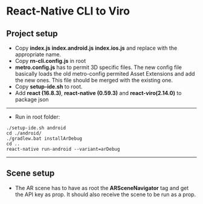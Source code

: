 # React-Native CLI to Viro
## Project setup

-   Copy **index.js** **index.android.js** **index.ios.js** and replace with the appropriate name.
-   Copy **rn-cli.config.js** in root
-   **metro.config.js** has to permit 3D specific files. The new config file basically loads the old metro-config permited Asset Extensions and add the new ones. This file should be merged with the existing one.
-   Copy **setup-ide.sh** to root.
-   Add **react (16.8.3)**, **react-native (0.59.3)** and **react-viro(2.14.0)** to package json

---

-   Run in root folder:

```console
./setup-ide.sh android
cd ./android/
./gradlew.bat installArDebug
cd ..
react-native run-android --variant=arDebug
```

---

## Scene setup

-   The AR scene has to have as root the **ARSceneNavigator** tag and get the API key as prop. It should also receive the scene to be run as a prop.
